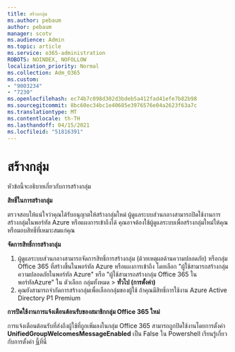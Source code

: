 ```yaml
---
title: สร้างกลุ่ม
ms.author: pebaum
author: pebaum
manager: scotv
ms.audience: Admin
ms.topic: article
ms.service: o365-administration
ROBOTS: NOINDEX, NOFOLLOW
localization_priority: Normal
ms.collection: Adm_O365
ms.custom:
- "9003234"
- "7230"
ms.openlocfilehash: ec74b7c098d302d3bdeb5a412fad41efe7b82b98
ms.sourcegitcommit: 8bc60ec34bc1e40685e3976576e04a2623f63a7c
ms.translationtype: MT
ms.contentlocale: th-TH
ms.lasthandoff: 04/15/2021
ms.locfileid: "51816391"
---
```

# <a name="create-a-group"></a>สร้างกลุ่ม

หัวข้อนี้จะอธิบายเกี่ยวกับการสร้างกลุ่ม

**สิทธิ์ในการสร้างกลุ่ม**

ตรวจสอบให้แน่ใจว่าคุณได้รับอนุญาตให้สร้างกลุ่มใหม่ ผู้ดูแลระบบส่วนกลางสามารถปิดใช้งานการสร้างกลุ่มในพอร์ทัล Azure หรือแผงการเข้าถึงได้ คุณอาจต้องใช้ผู้ดูแลระบบเพื่อสร้างกลุ่มใหม่ให้คุณ หรือมอบสิทธิ์ที่เหมาะสมแก่คุณ

**จัดการสิทธิ์การสร้างกลุ่ม**

1. ผู้ดูแลระบบส่วนกลางสามารถจัดการสิทธิ์การสร้างกลุ่ม (ด้วยเหตุผลด้านความปลอดภัย) หรือกลุ่ม Office 365 ที่สร้างขึ้นในพอร์ทัล Azure หรือแผงการเข้าถึง โดยเลือก "ผู้ใช้สามารถสร้างกลุ่มความปลอดภัยในพอร์ทัล Azure" หรือ "ผู้ใช้สามารถสร้างกลุ่ม Office 365 ในพอร์ทัลAzure" ใน ตัวเลือก กลุ่มทั้งหมด  >  **ทั่วไป (การตั้งค่า)**
2. คุณยังสามารถจํากัดการสร้างกลุ่มเพื่อเลือกกลุ่มของผู้ใช้ ถ้าคุณมีสิทธิ์การใช้งาน Azure Active Directory P1 Premium

**การปิดใช้งานการแจ้งเตือนต้อนรับของสมาชิกกลุ่ม Office 365 ใหม่**

การแจ้งเตือนต้อนรับที่ส่งถึงผู้ใช้ที่ถูกเพิ่มลงในกลุ่ม Office 365 สามารถถูกปิดใช้งานโดยการตั้งค่า **UnifiedGroupWelcomesMessageEnabled** เป็น False ใน Powershell เรียนรู้เกี่ยวกับการตั้งค่า [นี้](https://docs.microsoft.com/powershell/module/exchange/set-unifiedgroup?view=exchange-ps&preserve-view=true)ที่นี่

